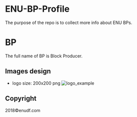 # ENU-BP-Profile
The purpose of the repo is to collect more info about ENU BPs. 

# BP
The full name of BP is Block Producer.

## Images design

+ logo size: 200x200 png
![logo_example](https://github.com/DavidFnck/ENU-BP-Profile/blob/master/BP/bp_images/logo_enudf.png)

## Copyright
2018©enudf.com
